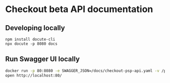 # Checkout beta API documentation

## Developing locally

```
npm install docute-cli
npx docute -p 8080 docs
```

## Run Swagger UI locally

```bash
docker run -p 80:8080 -e SWAGGER_JSON=/docs/checkout-psp-api.yaml -v /path/to/psp-api/docs:/docs swaggerapi/swagger-ui
open http://localhost:80/
```

